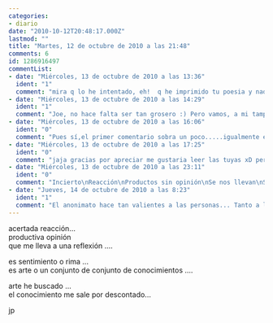 ```yaml
---
categories:
- diario
date: "2010-10-12T20:48:17.000Z"
lastmod: ""
title: "Martes, 12 de octubre de 2010 a las 21:48"
comments: 6
id: 1286916497
commentList:
- date: "Miércoles, 13 de octubre de 2010 a las 13:36"
  ident: "1"
  comment: "mira q lo he intentado, eh!  q he imprimido tu poesia y nada, que ni siquiera sirve para limpiarse el culo."
- date: "Miércoles, 13 de octubre de 2010 a las 14:29"
  ident: "1"
  comment: "Joe, no hace falta ser tan grosero :) Pero vamos, a mi tampoco me dice nada..."
- date: "Miércoles, 13 de octubre de 2010 a las 16:06"
  ident: "0"
  comment: "Pues sí,el primer comentario sobra un poco.....igualmente el poema me deja frío,pero no hace falta ponerse así."
- date: "Miércoles, 13 de octubre de 2010 a las 17:25"
  ident: "0"
  comment: "jaja gracias por apreciar me gustaria leer las tuyas xD pero weno xD"
- date: "Miércoles, 13 de octubre de 2010 a las 23:11"
  ident: "0"
  comment: "Incierto\nReacción\nProductos sin opinión\nSe nos llevan\nSe nos llevan\nEspejos sin reflexión\n\nSentir\nRima\nPoema sin sentido\nNo es arte\nNo es arte\nNi conocimiento escrito\n\nBúsqueda\nSalida\nContando hacia atrás\nNo tienes\nNo tienes\nNunca lo tendrás"
- date: "Jueves, 14 de octubre de 2010 a las 8:23"
  ident: "1"
  comment: "El anonimato hace tan valientes a las personas... Tanto a las que publican entradas como a las que las comentan"
---
```


acertada reacción...  
productiva opinión  
que me lleva a una reflexión ....  
  
es sentimiento o rima ...  
es arte o un conjunto de conjunto de conocimientos ....  
  
arte he buscado ...  
el conocimiento me sale por descontado...  
  
jp